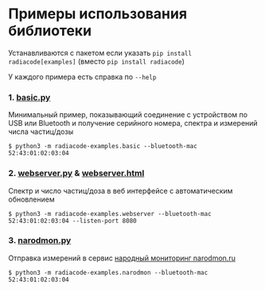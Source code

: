 # Примеры использования библиотеки

Устанавливаются с пакетом если указать `pip install radiacode[examples]` (вместо `pip install radiacode`)

У каждого примера есть справка по `--help`


### 1. [basic.py](./basic.py)
Минимальный пример, показывающий соединение с устройством по USB или Bluetooth и получение серийного номера, спектра и измерений числа частиц/дозы
```
$ python3 -m radiacode-examples.basic --bluetooth-mac 52:43:01:02:03:04
```

### 2. [webserver.py](./webserver.py) & [webserver.html](./webserver.html)
Спектр и число частиц/доза в веб интерфейсе с автоматическим обновлением
```
$ python3 -m radiacode-examples.webserver --bluetooth-mac 52:43:01:02:03:04 --listen-port 8080
```


### 3. [narodmon.py](./narodmon.py)
Отправка измерений в сервис [народный мониторинг narodmon.ru](https://narodmon.ru)
```
$ python3 -m radiacode-examples.narodmon --bluetooth-mac 52:43:01:02:03:04
```